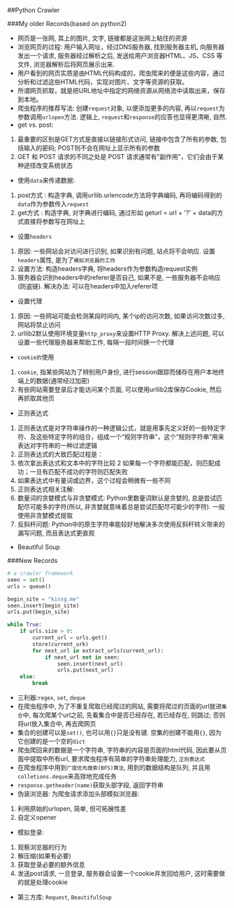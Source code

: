 ##Python Crawler


###My older Records(based on python2)

- 网页是一张网, 其上的图片, 文字, 链接都是这张网上粘住的资源
- 浏览网页的过程: 用户输入网址，经过DNS服务器, 找到服务器主机, 向服务器发出一个请求, 服务器经过解析之后, 发送给用户浏览器HTML、JS、CSS 等文件, 浏览器解析后将网页展示出来.
- 用户看到的网页实质是由HTML代码构成的，爬虫爬来的便是这些内容，通过分析和过滤这些HTML代码，实现对图片、文字等资源的获取。
- 所谓网页抓取，就是把URL地址中指定的网络资源从网络流中读取出来，保存到本地。
- 爬虫程序的推荐写法: 创建`request`对象, 以便添加更多的内容, 再以`request`为参数调用`urlopen`方法. 逻辑上, `request`和`response`的应答也显得更清晰, 自然.
- get vs. post:
 1. 最重要的区别是GET方式是直接以链接形式访问, 链接中包含了所有的参数, 包括输入的密码; POST则不会在网址上显示所有的参数
 2. GET 和 POST 请求的不同之处是 POST 请求通常有"副作用"，它们会由于某种途径改变系统状态
- 使用`data`来传递数据:
 1. post方式 : 构造字典, 调用urllib.urlencode方法将字典编码, 再将编码得到的`data`作为参数传入`request`
 2. get方式  : 构造字典, 对字典进行编码, 通过形如 geturl = url + '?' + data的方式直接将参数写在网址上
- 设置`headers`
 1. 原因: 一些网站会对访问进行识别, 如果识别有问题, 站点将不会响应. 设置`headers`属性, 是为了`模拟浏览器的工作`
 2. 设置方法: 构造headers字典, 将headers作为参数构造request实例
 3. 服务器会识别headers中的referer是否自己, 如果不是, 一些服务器不会响应(防盗链). 解决办法: 可以在headers中加入referer项
- 设置代理
 1. 原因: 一些网站可能会检测某段时间内, 某个ip的访问次数, 如果访问次数过多, 网站将禁止访问
 2. urllib2默认使用环境变量`http_proxy`来设置HTTP Proxy. 解决上述问题, 可以设置一些代理服务器来帮助工作, 每隔一段时间换一个代理
- `cookie的`使用
 1. `cookie`, 指某些网站为了辨别用户身份, 进行session跟踪而储存在用户本地终端上的数据(通常经过加密)
 2. 有些网站需要登录后才能访问某个页面, 可以使用urllib2库保存Cookie, 然后再抓取其他页
- 正则表达式
 1. 正则表达式是对字符串操作的一种逻辑公式，就是用事先定义好的一些特定字符、及这些特定字符的组合，组成一个“规则字符串”，这个“规则字符串”用来表达对字符串的一种过滤逻辑
 2. 正则表达式的大致匹配过程是：
  1. 依次拿出表达式和文本中的字符比较
  2 如果每一个字符都能匹配，则匹配成功；一旦有匹配不成功的字符则匹配失败
  3. 如果表达式中有量词或边界，这个过程会稍微有一些不同
 3. 正则表达式相关注解:
  1. 数量词的贪婪模式与非贪婪模式: Python里数量词默认是贪婪的, 总是尝试匹配尽可能多的字符(所以, 非贪婪就意味着总是尝试匹配尽可能少的字符). 一般使用非贪婪模式提取
  2. 反斜杆问题: Python中的原生字符串能较好地解决多次使用反斜杆转义带来的漏写问题, 而且表达式更直观
- Beautiful Soup

###New Records

```python
# a crawler framework
seen = set()
urls = queue()

begin_site = "kissg.me"
seen.insert(begin_site)
urls.put(begin_site)

while True:
    if urls.size > 0:
        current_url = urls.get()
        store(current_urk)
        for next_url in extract_urls(current_url):
            if next_url not in seen:
                seen.insert(next_url)
                urls.put(next_url)
    else:
        break
```

- 三利器:`regex`, `set`, `deque`
- 在爬虫程序中, 为了不重复爬取已经爬过的网站, 需要将爬过的页面的url放进`集合`中, 每次爬某个url之前, 先看集合中是否已经存在, 若已经存在, 则跳过; 否则将url放入集合中, 再去爬网页
- 集合的创建可以是`set()`, 也可以用`{}`只是没有键. 空集的创建不能用`{}`, 因为它创建的是一个空的`dict`
- 爬虫爬回来的数据是一个字符串, 字符串的内容是页面的html代码, 因此要从页面中提取中所有url, 要求爬虫程序有简单的字符串处理能力, `正则表达式`
- 在爬虫程序中用到`广度优先搜索(BFS)算法`, 用到的数据结构是队列, 并且用`colletions.deque`来高效地完成任务
- `response.getheader(name)`获取头部字段, 返回字符串
- 伪装浏览器: 为爬虫请求添加头部模拟浏览器:
 1. 利用原始的urlopen, 简单, 但可拓展性差
 2. 自定义opener
- 模拟登录:
 1. 观察浏览器的行为
 2. 解压缩(如果有必要)
 3. 获取登录必要的额外信息
 4. 发送post请求, 一旦登录, 服务器会设置一个cookie并发回给用户, 这时需要做的就是处理cookie
- 第三方库: `Request`, `BeautifulSoup`
